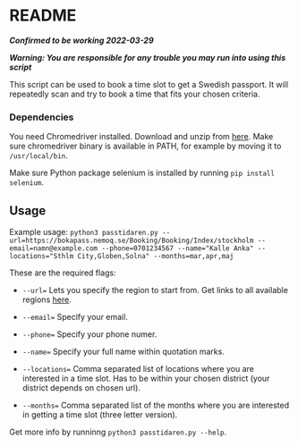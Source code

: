 # README

***Confirmed to be working 2022-03-29***

***Warning: You are responsible for any trouble you may run into using this script***

This script can be used to book a time slot to get a Swedish passport.
It will repeatedly scan and try to book a time that fits your chosen criteria.

### Dependencies
You need Chromedriver installed. Download and unzip from [here](https://chromedriver.chromium.org/downloads). 
Make sure chromedriver binary is available in PATH, for example by moving it to `/usr/local/bin`.

Make sure Python package selenium is installed by running `pip install selenium`.

## Usage
Example usage: `python3 passtidaren.py --url=https://bokapass.nemoq.se/Booking/Booking/Index/stockholm --email=namn@example.com --phone=0701234567 --name="Kalle Anka" --locations="Sthlm City,Globen,Solna" --months=mar,apr,maj`

These are the required flags:

- `--url=` Lets you specify the region to start from. Get links to all available regions [here](https://polisen.se/tjanster-tillstand/pass-och-nationellt-id-kort/boka-tid-hitta-passexpedition).

- `--email=` Specify your email.

- `--phone=` Specify your phone numer.

- `--name=` Specify your full name within quotation marks.

- `--locations=` Comma separated list of locations where you are interested in a time slot. Has to be within your chosen district (your district depends on chosen url).

- `--months=` Comma separated list of the months where you are interested in getting a time slot (three letter version).

Get more info by runninng `python3 passtidaren.py --help`.